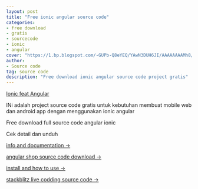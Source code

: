 ```yaml
---
layout: post
title: "Free ionic angular source code"
categories: 
- free download
- gratis
- sourcecode
- ionic
- angular
cover: "https://1.bp.blogspot.com/-GUPb-Q8eYEQ/YAwN3DUH6JI/AAAAAAAAMh8/XpP9iSk4AusS8wJ513OX9WKHf03zKMlZACLcBGAsYHQ/s660/ionicapps%2Bfree%2Bdownload%2Bsource%2Bcode%2B%25285%2529.png"
author:
- Source code
tag: source code
description: "Free download ionic angular source code project gratis"
---
```

[Ionic feat Angular]({{page.url}}) 

INi adalah project source code gratis untuk kebutuhan membuat mobile web dan android app dengan menggunakan ionic angular

Free download full source code angular ionic

Cek detail dan unduh 

[info and documentation →](https://mesinkasir.github.io/ionicangularapp/)

[angular shop source code download →](https://github.com/mesinkasir/ionicangularapp)

[install and how to use →](https://www.hockeycomputindo.com/2021/01/build-website-ios-app-apk-android-with.html)

[stackblitz live codding source code →](https://www.hockeycomputindo.com/2021/01/angular-new-online-shop-modern-free.html)
